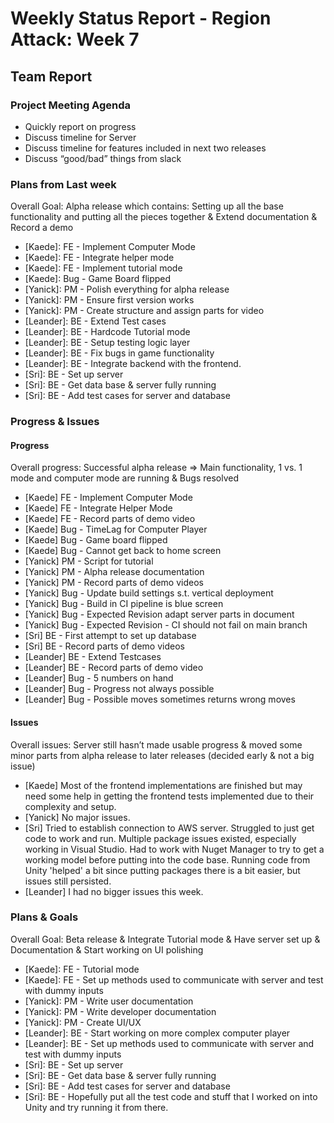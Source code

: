 # Weekly Status Report - Region Attack: Week 7

## Team Report

### Project Meeting Agenda

* Quickly report on progress
* Discuss timeline for Server
* Discuss timeline for features included in next two releases
* Discuss “good/bad” things from slack

### Plans from Last week

Overall Goal: Alpha release which contains: Setting up all the base functionality and putting all the pieces together & Extend documentation & Record a demo
* [Kaede]: FE - Implement Computer Mode
* [Kaede]: FE - Integrate helper mode
* [Kaede]: FE - Implement tutorial mode
* [Kaede]: Bug - Game Board flipped
* [Yanick]: PM - Polish everything for alpha release
* [Yanick]: PM - Ensure first version works
* [Yanick]: PM - Create structure and assign parts for video 
* [Leander]: BE -  Extend Test cases
* [Leander]: BE - Hardcode Tutorial mode
* [Leander]: BE - Setup testing logic layer
* [Leander]: BE - Fix bugs in game functionality
* [Leander]: BE - Integrate backend with the frontend.
* [Sri]: BE - Set up server
* [Sri]: BE - Get data base & server fully running
* [Sri]: BE - Add test cases for server and database

### Progress & Issues

#### Progress

Overall progress: Successful alpha release => Main functionality, 1 vs. 1 mode and computer mode are running & Bugs resolved
* [Kaede] FE - Implement Computer Mode
* [Kaede] FE - Integrate Helper Mode
* [Kaede] FE - Record parts of demo video
* [Kaede] Bug - TimeLag for Computer Player
* [Kaede] Bug - Game board flipped
* [Kaede] Bug - Cannot get back to home screen
* [Yanick] PM - Script for tutorial
* [Yanick] PM - Alpha release documentation
* [Yanick] PM - Record parts of demo videos
* [Yanick] Bug - Update build settings s.t. vertical deployment
* [Yanick] Bug - Build in CI pipeline is blue screen
* [Yanick] Bug - Expected Revision adapt server parts in document
* [Yanick] Bug - Expected Revision - CI should not fail on main branch
* [Sri] BE - First attempt to set up database
* [Sri] BE - Record parts of demo videos
* [Leander] BE - Extend Testcases
* [Leander] BE - Record parts of demo video
* [Leander] Bug - 5 numbers on hand
* [Leander] Bug - Progress not always possible
* [Leander] Bug - Possible moves sometimes returns wrong moves

#### Issues
Overall issues: Server still hasn’t made usable progress & moved some minor parts from alpha release to later releases (decided early & not a big issue)
* [Kaede] Most of the frontend implementations are finished but may need some help in getting the frontend tests implemented due to their complexity and setup.
* [Yanick] No major issues.
* [Sri] Tried to establish connection to AWS server. Struggled to just get code to work and run. Multiple package issues existed, especially working in Visual Studio. Had to work with Nuget Manager to try to get a working model before putting into the code base. Running code from Unity 'helped' a bit since putting packages there is a bit easier, but issues still persisted.
* [Leander] I had no bigger issues this week.


### Plans & Goals
Overall Goal: Beta release & Integrate Tutorial mode & Have server set up & Documentation & Start working on UI polishing
* [Kaede]: FE - Tutorial mode
* [Kaede]: FE - Set up methods used to communicate with server and test with dummy inputs
* [Yanick]: PM - Write user documentation
* [Yanick]: PM - Write developer documentation
* [Yanick]: PM - Create UI/UX
* [Leander]: BE -  Start working on more complex computer player
* [Leander]: BE - Set up methods used to communicate with server and test with dummy inputs
* [Sri]: BE - Set up server
* [Sri]: BE - Get data base & server fully running
* [Sri]: BE - Add test cases for server and database
* [Sri]: BE - Hopefully put all the test code and stuff that I worked on into Unity and try running it from there. 

